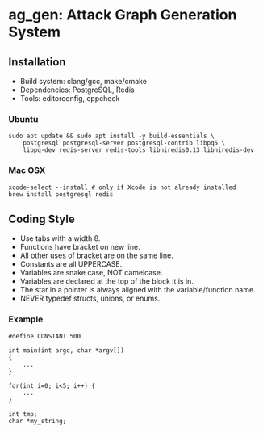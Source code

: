 # ag_gen: Attack Graph Generation System

## Installation

- Build system: clang/gcc, make/cmake
- Dependencies: PostgreSQL, Redis
- Tools: editorconfig, cppcheck

### Ubuntu

    sudo apt update && sudo apt install -y build-essentials \
        postgresql postgresql-server postgresql-contrib libpq5 \
        libpq-dev redis-server redis-tools libhiredis0.13 libhiredis-dev

### Mac OSX

    xcode-select --install # only if Xcode is not already installed
    brew install postgresql redis

## Coding Style

- Use tabs with a width 8.
- Functions have bracket on new line.
- All other uses of bracket are on the same line.
- Constants are all UPPERCASE.
- Variables are snake case, NOT camelcase.
- Variables are declared at the top of the block it is in.
- The star in a pointer is always aligned with the variable/function name.
- NEVER typedef structs, unions, or enums.

### Example

    #define CONSTANT 500

    int main(int argc, char *argv[])
    {
        ...
    }

    for(int i=0; i<5; i++) {
        ...
    }

    int tmp;
    char *my_string;

